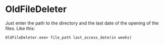 # OldFileDeleter

Just enter the path to the directory and the last date of the opening of the files.
Like this:
```
OldFileDeleter.exe> file_path last_access_date(in weeks)
```
